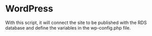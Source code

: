 # WordPress


With this script, it will connect the site to be published with the RDS database and define the variables in the wp-config.php file.
